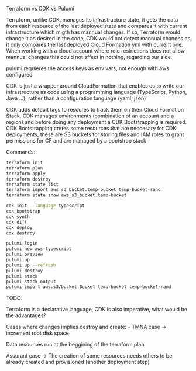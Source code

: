 Terraform vs CDK vs Pulumi

Terraform, unlike CDK, manages its infrastructure state, it gets the data from each resource of the last deployed state and compares it with current infrastructure which migth has mannual changes. If so, Terraform would change it as desired in the code, CDK would not detect mannual changes as it only compares the last deployed Cloud Formation yml with current one. When working with a cloud account where role restrictions does not allow mannual changes this could not affect in nothing, regarding our side.

pulumi requieres the access keys as env vars, not enough with aws configured

CDK is just a wrapper around CloudFormation that enables us to write our infrastructure as code using a programming language (TypeScript, Python, Java ...), rather than a configuration language (yaml, json)

CDK adds default tags to resoures to track them on their Cloud Formation Stack. CDK manages environments (combination of an account and a region) and before doing any deployment a CDK Bootstrapping is required. CDK Bootstrapping cretes some resources that are neccesary for CDK deployments, these are S3 buckets for storing files and IAM roles to grant permissions for CF and are managed by a bootstrap stack


Commands:

```bash
terraform init
terraform plan
terraform apply
terraform destroy
terraform state list
terraform import aws_s3_bucket.temp-bucket temp-bucket-rand
terraform state show aws_s3_bucket.temp-bucket

cdk init --language typescript
cdk bootstrap
cdk synth
cdk diff
cdk deploy
cdk destroy

pulumi login
pulumi new aws-typescript
pulumi preview
pulumi up
pulumi up --refresh
pulumi destroy
pulumi stack
pulumi stack output
pulumi import aws:s3/bucket:Bucket temp-bucket temp-bucket-rand 
```

TODO:

Terraform is a declarative language, CDK is also imperative, what would be the advantages?

Cases where changes implies destroy and create:
    - TMNA case -> increment root disk space

Data resources run at the beggining of the terraform plan

Assurant case -> The creation of some resources needs others to be already created and provisioned (another deployment step)